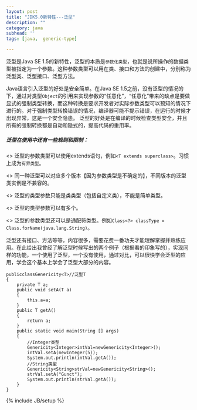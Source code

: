 ```yaml
---
layout: post
title: "JDK5.0新特性---泛型"
description: ""
category: java
subhead: ''
tags: [java,  generic-type]

---
```

泛型是Java SE 1.5的新特性，泛型的本质是`参数化类型`，也就是说所操作的数据类型被指定为一个参数。这种参数类型可以用在类、接口和方法的创建中，分别称为泛型类、泛型接口、泛型方法。

Java语言引入泛型的好处是安全简单。在Java SE 1.5之前，没有泛型的情况的下，通过对类型`Object`的引用来实现参数的“任意化”，“任意化”带来的缺点是要做显式的强制类型转换，而这种转换是要求开发者对实际参数类型可以预知的情况下进行的。对于强制类型转换错误的情况，编译器可能不提示错误，在运行的时候才出现异常，这是一个安全隐患。
泛型的好处是在编译的时候检查类型安全，并且所有的强制转换都是自动和隐式的，提高代码的重用率。

##### 泛型在使用中还有一些规则和限制：

<> 泛型的参数类型可以使用extends语句，例如```<T extends superclass>```。习惯上成为`有界类型`。

<> 同一种泛型可以对应多个版本【因为参数类型是不确定的】，不同版本的泛型类实例是不兼容的。

<> 泛型的类型参数只能是类类型（包括自定义类），不能是简单类型。

<> 泛型的类型参数可以有多个。

<> 泛型的参数类型还可以是通配符类型。例如`Class<?> classType = Class.forName(java.lang.String)`。

泛型还有接口、方法等等，内容很多，需要花费一番功夫才能理解掌握并熟练应用。在此给出我曾经了解泛型时候写出的两个例子（根据看的印象写的），实现同样的功能，一个使用了泛型，一个没有使用，通过对比，可以很快学会泛型的应用，学会这个基本上学会了泛型大部分的内容。

    publicclassGenericity<T>//泛型T  
    {  
        private T a;  
        public void setA(T a)  
        {  
            this.a=a;  
        }  
        public T getA()  
        {  
            return a;  
        }  
        public static void main(String [] args)  
        {  
            //Integer类型  
            Genericity<Integer>intVal=newGenericity<Integer>();  
            intVal.setA(newInteger(5));  
            System.out.println(intVal.getA());  
            //String类型  
            Genericity<String>strVal=newGenericity<String>();  
            strVal.setA("Gunct");  
            System.out.println(strVal.getA());  
        }  
    }   

{% include JB/setup %}
